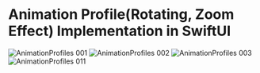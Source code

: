 # Animation Profile(Rotating, Zoom Effect) Implementation in SwiftUI

![AnimationProfiles 001](https://github.com/user-attachments/assets/231ed25f-e4b5-42b9-a23b-fe8ee0bc6984)
![AnimationProfiles 002](https://github.com/user-attachments/assets/39568ec5-c213-4e66-a007-851a0eb3ac5e)
![AnimationProfiles 003](https://github.com/user-attachments/assets/5a7fdc3a-3ea0-4833-8da3-eadd826b21a7)
![AnimationProfiles 011](https://github.com/user-attachments/assets/9f9237d1-ce33-4b13-bf81-58750979b6fe)
